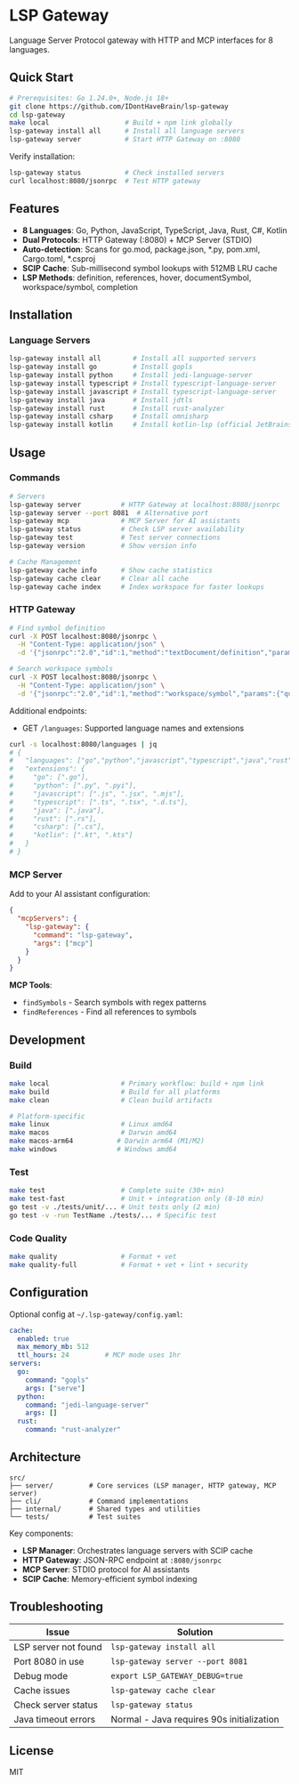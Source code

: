 # LSP Gateway

Language Server Protocol gateway with HTTP and MCP interfaces for 8 languages.

## Quick Start

```bash
# Prerequisites: Go 1.24.0+, Node.js 18+
git clone https://github.com/IDontHaveBrain/lsp-gateway
cd lsp-gateway
make local                   # Build + npm link globally
lsp-gateway install all      # Install all language servers
lsp-gateway server           # Start HTTP Gateway on :8080
```

Verify installation:
```bash
lsp-gateway status           # Check installed servers
curl localhost:8080/jsonrpc  # Test HTTP gateway
```

## Features

- **8 Languages**: Go, Python, JavaScript, TypeScript, Java, Rust, C#, Kotlin
- **Dual Protocols**: HTTP Gateway (:8080) + MCP Server (STDIO)
- **Auto-detection**: Scans for go.mod, package.json, *.py, pom.xml, Cargo.toml, *.csproj
- **SCIP Cache**: Sub-millisecond symbol lookups with 512MB LRU cache
- **LSP Methods**: definition, references, hover, documentSymbol, workspace/symbol, completion

## Installation

### Language Servers

```bash
lsp-gateway install all        # Install all supported servers
lsp-gateway install go         # Install gopls
lsp-gateway install python     # Install jedi-language-server
lsp-gateway install typescript # Install typescript-language-server
lsp-gateway install javascript # Install typescript-language-server
lsp-gateway install java       # Install jdtls
lsp-gateway install rust       # Install rust-analyzer
lsp-gateway install csharp     # Install omnisharp
lsp-gateway install kotlin     # Install kotlin-lsp (official JetBrains)
```

## Usage

### Commands

```bash
# Servers
lsp-gateway server          # HTTP Gateway at localhost:8080/jsonrpc
lsp-gateway server --port 8081  # Alternative port
lsp-gateway mcp             # MCP Server for AI assistants
lsp-gateway status          # Check LSP server availability
lsp-gateway test            # Test server connections
lsp-gateway version         # Show version info

# Cache Management
lsp-gateway cache info      # Show cache statistics
lsp-gateway cache clear     # Clear all cache
lsp-gateway cache index     # Index workspace for faster lookups
```

### HTTP Gateway

```bash
# Find symbol definition
curl -X POST localhost:8080/jsonrpc \
  -H "Content-Type: application/json" \
  -d '{"jsonrpc":"2.0","id":1,"method":"textDocument/definition","params":{"textDocument":{"uri":"file:///path/to/file.go"},"position":{"line":10,"character":5}}}'

# Search workspace symbols
curl -X POST localhost:8080/jsonrpc \
  -H "Content-Type: application/json" \
  -d '{"jsonrpc":"2.0","id":1,"method":"workspace/symbol","params":{"query":"Router"}}'
```

Additional endpoints:

- GET `/languages`: Supported language names and extensions

```bash
curl -s localhost:8080/languages | jq
# {
#   "languages": ["go","python","javascript","typescript","java","rust","csharp","kotlin"],
#   "extensions": {
#     "go": [".go"],
#     "python": [".py", ".pyi"],
#     "javascript": [".js", ".jsx", ".mjs"],
#     "typescript": [".ts", ".tsx", ".d.ts"],
#     "java": [".java"],
#     "rust": [".rs"],
#     "csharp": [".cs"],
#     "kotlin": [".kt", ".kts"]
#   }
# }
```

### MCP Server

Add to your AI assistant configuration:
```json
{
  "mcpServers": {
    "lsp-gateway": {
      "command": "lsp-gateway",
      "args": ["mcp"]
    }
  }
}
```

**MCP Tools**: 
- `findSymbols` - Search symbols with regex patterns
- `findReferences` - Find all references to symbols

## Development

### Build

```bash
make local                  # Primary workflow: build + npm link
make build                  # Build for all platforms
make clean                  # Clean build artifacts

# Platform-specific
make linux                  # Linux amd64
make macos                  # Darwin amd64  
make macos-arm64           # Darwin arm64 (M1/M2)
make windows               # Windows amd64
```

### Test

```bash
make test                   # Complete suite (30+ min)
make test-fast              # Unit + integration only (8-10 min)
go test -v ./tests/unit/... # Unit tests only (2 min)
go test -v -run TestName ./tests/... # Specific test
```

### Code Quality

```bash
make quality                # Format + vet
make quality-full           # Format + vet + lint + security
```

## Configuration

Optional config at `~/.lsp-gateway/config.yaml`:
```yaml
cache:
  enabled: true
  max_memory_mb: 512
  ttl_hours: 24         # MCP mode uses 1hr
servers:
  go:
    command: "gopls"
    args: ["serve"]
  python:
    command: "jedi-language-server"
    args: []
  rust:
    command: "rust-analyzer"
```

## Architecture

```
src/
├── server/         # Core services (LSP manager, HTTP gateway, MCP server)
├── cli/            # Command implementations
├── internal/       # Shared types and utilities
└── tests/          # Test suites
```

Key components:
- **LSP Manager**: Orchestrates language servers with SCIP cache
- **HTTP Gateway**: JSON-RPC endpoint at `:8080/jsonrpc`  
- **MCP Server**: STDIO protocol for AI assistants
- **SCIP Cache**: Memory-efficient symbol indexing

## Troubleshooting

| Issue | Solution |
|-------|----------|
| LSP server not found | `lsp-gateway install all` |
| Port 8080 in use | `lsp-gateway server --port 8081` |
| Debug mode | `export LSP_GATEWAY_DEBUG=true` |
| Cache issues | `lsp-gateway cache clear` |
| Check server status | `lsp-gateway status` |
| Java timeout errors | Normal - Java requires 90s initialization |

## License

MIT
